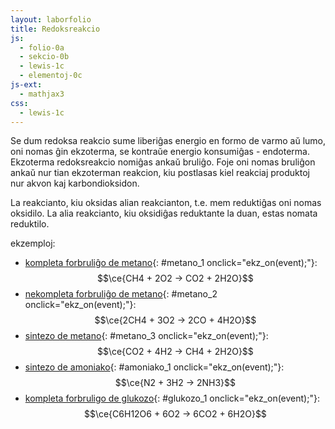 ```yaml
---
layout: laborfolio
title: Redoksreakcio
js:
  - folio-0a
  - sekcio-0b 
  - lewis-1c
  - elementoj-0c
js-ext:
  - mathjax3
css:
  - lewis-1c 
---
```


Se dum redoksa reakcio sume liberiĝas energio en formo de varmo aŭ lumo, oni nomas ĝin ekzoterma, se kontraŭe
energio konsumiĝas - endoterma. Ekzoterma redoksreakcio nomiĝas ankaŭ bruliĝo. Foje oni nomas bruliĝon ankaŭ nur tian ekzoterman reakcion, kiu postlasas kiel reakciaj produktoj nur akvon kaj karbondioksidon.

La reakcianto, kiu oksidas alian reakcianton, t.e. mem reduktiĝas oni nomas oksidilo. La alia reakcianto, kiu oksidiĝas reduktante la duan, estas nomata reduktilo.

ekzemploj:  
  - [kompleta forbruliĝo de metano](#){: #metano_1 onclick="ekz_on(event);"}: $$\ce{CH4 + 2O2 -> CO2 + 2H2O}$$
  - [nekompleta forbruliĝo de metano](#){: #metano_2 onclick="ekz_on(event);"}: $$\ce{2CH4 + 3O2 -> 2CO + 4H2O}$$
  - [sintezo de metano](#){: #metano_3 onclick="ekz_on(event);"}: $$\ce{CO2 + 4H2 -> CH4 + 2H2O}$$
  - [sintezo de amoniako](#){: #amoniako_1 onclick="ekz_on(event);"}: $$\ce{N2 + 3H2 -> 2NH3}$$
  - [kompleta forbruligo de glukozo](#){: #glukozo_1 onclick="ekz_on(event);"}: $$\ce{C6H12O6 + 6O2 -> 6CO2 + 6H2O}$$


<script>

// kalkuli oksidnombrojn vd. https://www.periodni.com/de/oxidationszahlen_rechner.php

const molekuloj = { // kiel ni difinu prezenton de ligoj kiel paroj? plej bone iel malloke por povi ŝalti la prezenton de la tuta formulo facile 
  H2:  { a: "H2", l: { h1: "3-h2" } }, // l: angulo, ligtipo, celatomo
  O2:  { a: "O2", l: { o1: "3=o2" }, e: { o1: "7:y:", o2: "1:5:" } }, // e-paroj de unua O: ĉe horloĝ-ciferoj 7 kaj 11 (y), de dua O: ĉe ciferoj 1 kaj 5
  N2:  { a: "N2", l: { n1: "3#n2" }, e: { n1: "9:", n2: "3:" } },
  H2O: { a: "OH2", l: { o: "dme-h1 mA-h2" }, e: { o: "Z:ma:" } }, // anguloj de H: dme = 180°-51,5° A = +105°, anguloj de e-paroj: mZ = -42° a = +85°
  CO2: { a: "CO2", l: { c: "3=o2 9=o1" }, e: { o1: "7:y:", o2: "1:5:" } }, 
  CO: { a: "CO", l: { c: "3#o" }, e: { c: "9:", o: "3:" }, s: { c: "-", o: "+" } },
  NH3: { a: "NH3", l: { n: "1-h1 3-h2 5-h3" }, e: {n: "9:" }},
  CH4: { a: "CH4", l: { c: "0-h1 3-h2 6-h3 9-h4"} }, // l: pli mallonge eble: "-% h1 h2 h3 h4"
    // https://en.wikipedia.org/wiki/Glucose#/media/File:Alpha_glucose_views.svg
    /*
  C6H12O6: { a: "C6H12O6", l: {  
    c1: "0-h1 3-h2 6-c2 9-o1",
    o1: "9-h3",
    c2: "3==o6 5-h4 7--c3",
    c3: "y-h5 5--c4 7-o2",
    o2: "9-h6",
    c4: "0-o3 3--c5 6-h7",
    o3: "3-h8",
    c5: "0-h9 1--c6 6-o4",
    o4: "3-h10",
    c6: "1-h11 5-o5 y==o6",
    o5: "3-h12"
  } }*/
  C6H12O6: { a: "C6O", 
    g: { 
      "OH": { a: "OH", on: "-2 +1" } 
    }, 
    l: { 
      c1: "x-o 2>OH 6-c2", 
      c2: "4>OH 8-c3",
      c3: "6<OH x-c4",
      c4: "8>OH 0-c5",
      c5: "x<c6 2-o",
      c6: "0-OH" }, 
    on: "+1 0 0 0 0 -1 -2" 
  }
}

const ekvacioj = {
  metano_1: "CH4 + 2*O2 -> CO2 + 2*H2O",
  metano_2: "2*CH4 + 3 * O2 -> 2*CO + 4*H2O",
  metano_3: "CO2 + 4*H2 -> CH4 + 2*H2O",
  amoniako_1: "N2 + 3*H2 -> 2*NH3",
  glukozo_1: "C6H12O6 + 6*O2 -> 6*CO2 + 6*H2O"
}

/*
const ekvacioj = {
  metanbrulo: [CH4,'+',2*O2,'->',CO2,'+',2*H2O],
  metankreo: [CO2,'+',4*H2,'->',CH4,'+',2*H2O]
}
*/

function ekz_on(event) {
    event.preventDefault();
    frm = event.target.id;
    desegno(frm);
}

function desegno(frm) {
    // malplenigu
    const svg = ĝi("#redoks_enhavo");
    svg.textContent = "";
    const lewis = new Lewis(svg);
    const elementoj = Elemento.listo();

    // desegnu formulon kiel Lewis-strukturon
    lewis.ekvacio(ekvacioj[frm], molekuloj, {
      // kalkulu kaj montru oksidnombrojn
      on_fŝ: true,
      // kalkulu kaj montru arkojn de elektron-atributo (por oksidnombroj)
      on_arkoj: true,
      // funkcio, kiu redonas la elektronegativecon de elemento
      eneg: (smb) => elementoj[smb].eneg 
    });
}

lanĉe (() => {
    const lgrp = new Lewis(ĝi("#redokso"));

    desegno("metano_1")
})

</script>

<svg id="redokso"
    version="1.1" 
    xmlns="http://www.w3.org/2000/svg" 
    xmlns:xlink="http://www.w3.org/1999/xlink" width="100%" viewBox="-5 -30 320 160">
 <style type="text/css">
    <![CDATA[
      path.mkojno {
        stroke: none;
        fill: url(#strie);
      }

      rect.mkojno {
        fill: black;
        stroke: black;
        stroke-width: 0.6;
      }

      .elemento text.shargo, .jonkrampo text {
        fill: SeaGreen;
        font-weight: bold;
      }

      text.o-nro {
          font-size: 3.5px;
          font-weight: bold;
      }

    ]]>
  </style>
  <defs>
    <pattern id="strie" viewBox="0,0,4,1" height="20%" width="20%">
      <rect width="2" height="1"/>
    </pattern>
  </defs>
  <g id="redoks_enhavo"></g>
</svg>
